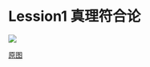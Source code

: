 # Lession1 真理符合论

![](./_image/Lession1-真理符合论3.png)



[原图](https://www.processon.com/view/link/5a5b65b6e4b0c0905241102c)


